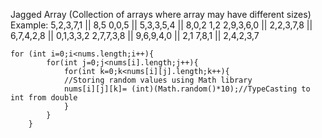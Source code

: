 Jagged Array (Collection of arrays where array may have different sizes)
Example:
    5,2,3,7,1 || 8,5 0,0,5 || 5,3,3,5,4 || 8,0,2 1,2 
    2,9,3,6,0 || 2,2,3,7,8 || 6,7,4,2,8 || 0,1,3,3,2 
    2,7,7,3,8 || 9,6,9,4,0 || 2,1 7,8,1 || 2,4,2,3,7 

    for (int i=0;i<nums.length;i++){
            for(int j=0;j<nums[i].length;j++){
                for(int k=0;k<nums[i][j].length;k++){
                //Storing random values using Math library
                nums[i][j][k]= (int)(Math.random()*10);//TypeCasting to int from double
                }
            }
        }